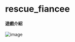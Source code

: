 # rescue_fiancee
#### 遊戲介紹
![image](https://github.com/110002013/rescue_fiancee/assets/93826901/ccfd5876-4a96-4bee-94c5-18fbbd644196)
